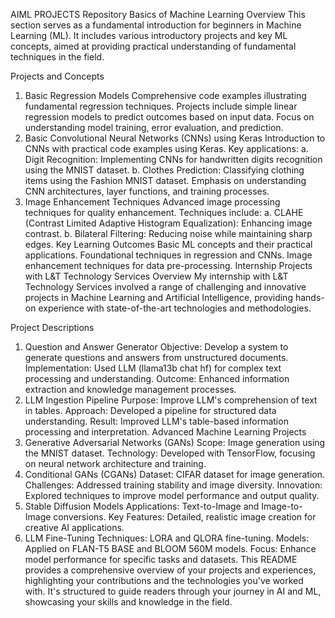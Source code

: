 AIML PROJECTS Repository
Basics of Machine Learning
Overview
This section serves as a fundamental introduction for beginners in Machine Learning (ML). It includes various introductory projects and key ML concepts, aimed at providing practical understanding of fundamental techniques in the field.

Projects and Concepts
1. Basic Regression Models
Comprehensive code examples illustrating fundamental regression techniques.
Projects include simple linear regression models to predict outcomes based on input data.
Focus on understanding model training, error evaluation, and prediction.
2. Basic Convolutional Neural Networks (CNNs) using Keras
Introduction to CNNs with practical code examples using Keras.
Key applications:
a. Digit Recognition: Implementing CNNs for handwritten digits recognition using the MNIST dataset.
b. Clothes Prediction: Classifying clothing items using the Fashion MNIST dataset.
Emphasis on understanding CNN architectures, layer functions, and training processes.
3. Image Enhancement Techniques
Advanced image processing techniques for quality enhancement.
Techniques include:
a. CLAHE (Contrast Limited Adaptive Histogram Equalization): Enhancing image contrast.
b. Bilateral Filtering: Reducing noise while maintaining sharp edges.
Key Learning Outcomes
Basic ML concepts and their practical applications.
Foundational techniques in regression and CNNs.
Image enhancement techniques for data pre-processing.
Internship Projects with L&T Technology Services
Overview
My internship with L&T Technology Services involved a range of challenging and innovative projects in Machine Learning and Artificial Intelligence, providing hands-on experience with state-of-the-art technologies and methodologies.

Project Descriptions
1. Question and Answer Generator
Objective: Develop a system to generate questions and answers from unstructured documents.
Implementation: Used LLM (llama13b chat hf) for complex text processing and understanding.
Outcome: Enhanced information extraction and knowledge management processes.
2. LLM Ingestion Pipeline
Purpose: Improve LLM's comprehension of text in tables.
Approach: Developed a pipeline for structured data understanding.
Result: Improved LLM's table-based information processing and interpretation.
Advanced Machine Learning Projects
1. Generative Adversarial Networks (GANs)
Scope: Image generation using the MNIST dataset.
Technology: Developed with TensorFlow, focusing on neural network architecture and training.
2. Conditional GANs (CGANs)
Dataset: CIFAR dataset for image generation.
Challenges: Addressed training stability and image diversity.
Innovation: Explored techniques to improve model performance and output quality.
3. Stable Diffusion Models
Applications: Text-to-Image and Image-to-Image conversions.
Key Features: Detailed, realistic image creation for creative AI applications.
4. LLM Fine-Tuning
Techniques: LORA and QLORA fine-tuning.
Models: Applied on FLAN-T5 BASE and BLOOM 560M models.
Focus: Enhance model performance for specific tasks and datasets.
This README provides a comprehensive overview of your projects and experiences, highlighting your contributions and the technologies you've worked with. It's structured to guide readers through your journey in AI and ML, showcasing your skills and knowledge in the field.

